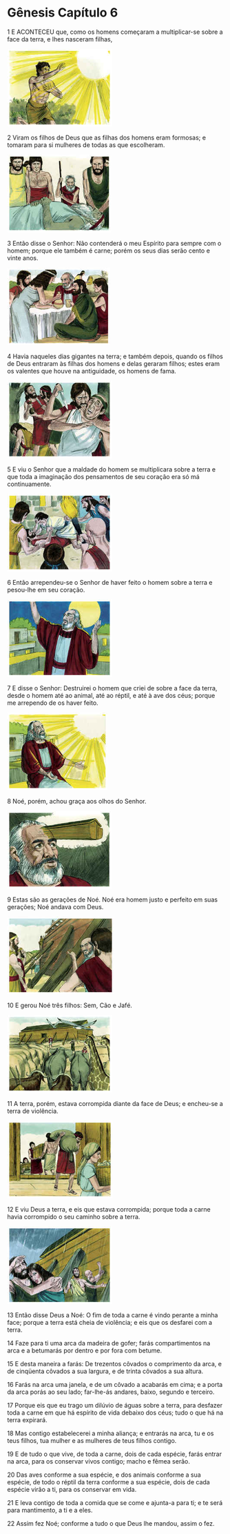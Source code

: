 # Gênesis Capítulo 6

1	E ACONTECEU que, como os homens começaram a multiplicar-se sobre a face da terra, e lhes nasceram filhas,

![](.img/01_Ge_06_01_RG.jpg)

2	Viram os filhos de Deus que as filhas dos homens eram formosas; e tomaram para si mulheres de todas as que escolheram.

![](.img/01_Ge_06_02_RG.jpg)

3	Então disse o Senhor: Não contenderá o meu Espírito para sempre com o homem; porque ele também é carne; porém os seus dias serão cento e vinte anos.

![](.img/01_Ge_06_03_RG.jpg)

4	Havia naqueles dias gigantes na terra; e também depois, quando os filhos de Deus entraram às filhas dos homens e delas geraram filhos; estes eram os valentes que houve na antiguidade, os homens de fama.

![](.img/01_Ge_06_04_RG.jpg)

5	E viu o Senhor que a maldade do homem se multiplicara sobre a terra e que toda a imaginação dos pensamentos de seu coração era só má continuamente.

![](.img/01_Ge_06_05_RG.jpg)

6	Então arrependeu-se o Senhor de haver feito o homem sobre a terra e pesou-lhe em seu coração.

![](.img/01_Ge_06_06_RG.jpg)

7	E disse o Senhor: Destruirei o homem que criei de sobre a face da terra, desde o homem até ao animal, até ao réptil, e até à ave dos céus; porque me arrependo de os haver feito.

![](.img/01_Ge_06_07_RG.jpg)

8	Noé, porém, achou graça aos olhos do Senhor.

![](.img/01_Ge_06_08_RG.jpg)

9	Estas são as gerações de Noé. Noé era homem justo e perfeito em suas gerações; Noé andava com Deus.

![](.img/01_Ge_06_09_RG.jpg)

10	E gerou Noé três filhos: Sem, Cão e Jafé.

![](.img/01_Ge_06_10_RG.jpg)

11	A terra, porém, estava corrompida diante da face de Deus; e encheu-se a terra de violência.

![](.img/01_Ge_06_11_RG.jpg)

12	E viu Deus a terra, e eis que estava corrompida; porque toda a carne havia corrompido o seu caminho sobre a terra.

![](.img/01_Ge_06_12_RG.jpg)

13	Então disse Deus a Noé: O fim de toda a carne é vindo perante a minha face; porque a terra está cheia de violência; e eis que os desfarei com a terra.

14	Faze para ti uma arca da madeira de gofer; farás compartimentos na arca e a betumarás por dentro e por fora com betume.

15	E desta maneira a farás: De trezentos côvados o comprimento da arca, e de cinqüenta côvados a sua largura, e de trinta côvados a sua altura.

16	Farás na arca uma janela, e de um côvado a acabarás em cima; e a porta da arca porás ao seu lado; far-lhe-ás andares, baixo, segundo e terceiro.

17	Porque eis que eu trago um dilúvio de águas sobre a terra, para desfazer toda a carne em que há espírito de vida debaixo dos céus; tudo o que há na terra expirará.

18	Mas contigo estabelecerei a minha aliança; e entrarás na arca, tu e os teus filhos, tua mulher e as mulheres de teus filhos contigo.

19	E de tudo o que vive, de toda a carne, dois de cada espécie, farás entrar na arca, para os conservar vivos contigo; macho e fêmea serão.

20	Das aves conforme a sua espécie, e dos animais conforme a sua espécie, de todo o réptil da terra conforme a sua espécie, dois de cada espécie virão a ti, para os conservar em vida.

21	E leva contigo de toda a comida que se come e ajunta-a para ti; e te será para mantimento, a ti e a eles.

22	Assim fez Noé; conforme a tudo o que Deus lhe mandou, assim o fez.

